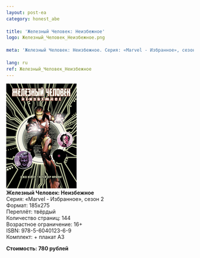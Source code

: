 ```yaml
---
layout: post-ea
category: honest_abe

title: 'Железный Человек: Неизбежное'
logo: Железный_Человек_Неизбежное.png

meta: 'Железный Человек: Неизбежное. Серия: «Marvel - Избранное», сезон 2.'

lang: ru
ref: Железный_Человек_Неизбежное
---
```


<a data-fancybox="gallery" href="/img/honest_abe/Железный_Человек_Неизбежное.png"><img src="/img/honest_abe/Железный_Человек_Неизбежное.png" alt=""></a>  
**Железный Человек: Неизбежное**  
Серия: «Marvel - Избранное», сезон 2  
Формат: 185х275  
Переплёт: твёрдый  
Количество страниц: 144  
Возрастное ограничение: 16+  
ISBN: 978-5-6040123-6-9  
Комплект: + плакат А3

**Стоимость: 780 рублей**
